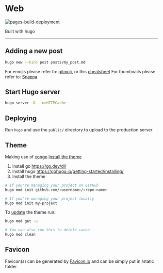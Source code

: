 # Web
[![pages-build-deployment](https://github.com/MaiderAbad/maiderabad.github.io/actions/workflows/pages/pages-build-deployment/badge.svg)](https://github.com/MaiderAbad/maiderabad.github.io/actions/workflows/pages/pages-build-deployment)

Built with hugo

---

## Adding a new post

```sh
hugo new --kind post posts/my_post.md
```

For emojis please refer to: [gitmoji](https://gitmoji.dev), or this [cheatsheet](https://www.webfx.com/tools/emoji-cheat-sheet)
For thumbnails please refer to: [Snappa](https://snappa.com)

## Start Hugo server

```sh
hugo server -D --noHTTPCache
```

## Deploying

Run `hugo` and use the `public/` directory to upload to the production server

## Theme

Making use of [congo](https://jpanther.github.io/congo/)
[Install the theme](https://jpanther.github.io/congo/docs/installation/#install-using-hugo)

1. Install go https://go.dev/dl/
2. Install hugo https://gohugo.io/getting-started/installing/
3. Install the theme

```sh
# If you're managing your project on GitHub
hugo mod init github.com/<username>/<repo-name>

# If you're managing your project locally
hugo mod init my-project
```

To [update](https://jpanther.github.io/congo/docs/installation/#update-using-hugo) the theme run:

```sh
hugo mod get -u

# You can also run this to delete cache
hugo mod clean
```

## Favicon

Favicon(s) can be generated by [Favicon.io](Favicon.io) and can be simply put in /static folder.
